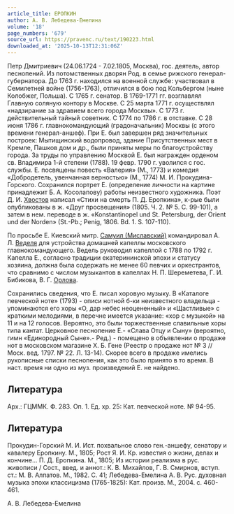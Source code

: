 ```yaml
---
article_title: ЕРОПКИН
author: А. В. Лебедева-Емелина
volume: '18'
page_numbers: '679'
source_url: https://pravenc.ru/text/190223.html
downloaded_at: '2025-10-13T12:31:06Z'
---
```


Петр Дмитриевич (24.06.1724 - 7.02.1805, Москва), гос. деятель, автор песнопений. Из потомственных дворян Род. в семье рижского генерал-губернатора. До 1763 г. находился на военной службе: участвовал в Семилетней войне (1756-1763), отличился в бою под Кольбергом (ныне Колобжег, Польша). С 1765 г. сенатор. В 1769-1771 гг. возглавлял Главную соляную контору в Москве. С 25 марта 1771 г. осуществлял «надзирание за здравием всего города Москвы». С 1773 г. действительный тайный советник. С 1774 по 1786 г. в отставке. С 28 июня 1786 г. главнокомандующий (градоначальник) Москвы (с этого времени генерал-аншеф). При Е. был завершен ряд значительных построек: Мытищинский водопровод, здание Присутственных мест в Кремле, Пашков дом и др., были приняты меры по благоустройству города. За труды по управлению Москвой Е. был награжден орденом св. Владимира 1-й степени (1788). 19 февр. 1790 г. уволился с гос. службы. Е. посвящены повесть «Валерия» (М., 1773) и комедия «Добродетель, увенчанная верностью» (М., 1774) М. И. Прокудина-Горского. Сохранился портрет Е. (определение личности на картине принадлежит Б. А. Косолапову) работы неизвестного художника. Поэт Д. И. [Хвостов](https://pravenc.ru/text/Хвостов.html) написал «Стихи на смерть П. Д. Еропкина», к-рые были опубликованы в ж. «Друг просвещения» (1805. Ч. 2. № 5. С. 99-101), а затем в нем. переводе в ж. «Konstantinopel und St. Petersburg, der Orient und der Norden» (St.-Pb.; Penig, 1806. Bd. 1. S. 107-110).

По просьбе Е. Киевский митр. [Самуил (Миславский)](<https://pravenc.ru/text/Самуил (Миславский).html>) командировал А. Л. [Веделя](https://pravenc.ru/text/Ведель.html) для устройства домашней капеллы московского главнокомандующего. Ведель руководил капеллой с 1788 по 1792 г. Капелла Е., согласно традиции екатерининской эпохи и статусу хозяина, должна была содержать не менее 60 певчих и оркестрантов, что сравнимо с числом музыкантов в капеллах Н. П. Шереметева, Г. И. Бибикова, В. Г. [Орлова](https://pravenc.ru/text/Орлов.html).

Сохранились сведения, что Е. писал хоровую музыку. В «Каталоге певческой ноте» (1793) - описи нотной б-ки неизвестного владельца - упоминаются его хоры «О, дар небес неоцененный» и «Щастливые» с краткими мелодиями, в перечне имеется указание: «хор с музыкой» на 11 и на 12 голосов. Вероятно, это были торжественные славильные хоры типа кантат. Церковное песнопение Е.- «Слава Отцу и Сыну» (вероятно, гимн «Единородный Сыне».- Ред.) - помещено в объявлении о продаже нот в московском магазине Х. Б. Гене (Реестр о продаже нот № 3 // Моск. вед. 1797. № 22. Л. 13-14). Скорее всего в продаже имелись рукописные списки песнопения, как это было принято в то время. В наст. время ни одно из муз. произведений Е. не найдено.

## Литература

Арх.: ГЦММК. Ф. 283. Оп. 1. Ед. хр. 25: Кат. певческой ноте. № 94-95.

## Литература

Прокудин-Горский М. И. Ист. похвальное слово ген.-аншефу, сенатору и кавалеру Еропкину. М., 1805; Рост Я. И. Кр. известия о жизни, делах и кончине... П. Д. Еропкина. М., 1805; Из истории реализма в рус. живописи / Сост., введ. и аннот.: К. В. Михайлов, Г. В. Смирнов, вступ. ст.: М. В. Алпатов. М., 1982. С. 41; Лебедева-Емелина А. В. Рус. духовная музыка эпохи классицизма (1765-1825): Кат. произв. М., 2004. с. 460-461.

А. В. Лебедева-Емелина
